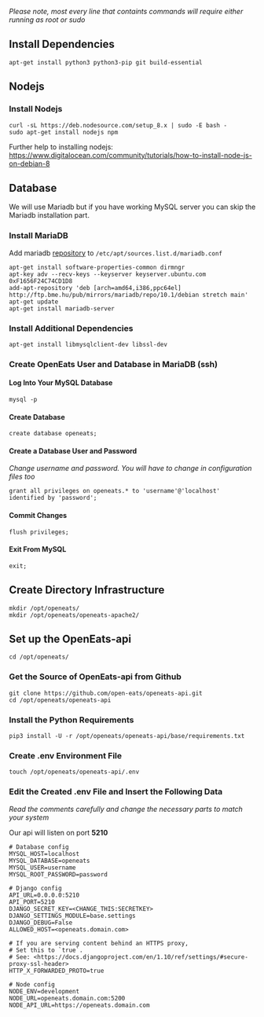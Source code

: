 *Please note, most every line that containts commands will require either running as root or sudo*

## Install Dependencies

`apt-get install python3 python3-pip git build-essential`

## Nodejs

### Install Nodejs

```
curl -sL https://deb.nodesource.com/setup_8.x | sudo -E bash -
sudo apt-get install nodejs npm
```

Further help to installing nodejs:
<https://www.digitalocean.com/community/tutorials/how-to-install-node-js-on-debian-8>

## Database

We will use Mariadb but if you have working MySQL server you can skip the Mariadb installation part.

### Install MariaDB

Add mariadb
[repository](https://downloads.mariadb.org/mariadb/repositories/) to
`/etc/apt/sources.list.d/mariadb.conf`

```
apt-get install software-properties-common dirmngr
apt-key adv --recv-keys --keyserver keyserver.ubuntu.com 0xF1656F24C74CD1D8
add-apt-repository 'deb [arch=amd64,i386,ppc64el] http://ftp.bme.hu/pub/mirrors/mariadb/repo/10.1/debian stretch main'
apt-get update
apt-get install mariadb-server
```

### Install Additional Dependencies

`apt-get install libmysqlclient-dev libssl-dev`

### Create OpenEats User and Database in MariaDB (ssh)

#### Log Into Your MySQL Database

`mysql -p`

#### Create Database

`create database openeats;`

#### Create a Database User and Password

*Change username and password. You will have to change in configuration files too*

`grant all privileges on openeats.* to 'username'@'localhost' identified by 'password';`

#### Commit Changes

`flush privileges;`

#### Exit From MySQL

`exit;`

## Create Directory Infrastructure

```
mkdir /opt/openeats/
mkdir /opt/openeats/openeats-apache2/
```

## Set up the OpenEats-api

`cd /opt/openeats/`

### Get the Source of OpenEats-api from Github

```
git clone https://github.com/open-eats/openeats-api.git
cd /opt/openeats/openeats-api
```

### Install the Python Requirements

`pip3 install -U -r /opt/openeats/openeats-api/base/requirements.txt`

### Create .env Environment File

`touch /opt/openeats/openeats-api/.env`

### Edit the Created .env File and Insert the Following Data

*Read the comments carefully and change the necessary parts to match your system*

Our api will listen on port **5210**

```
# Database config
MYSQL_HOST=localhost
MYSQL_DATABASE=openeats
MYSQL_USER=username
MYSQL_ROOT_PASSWORD=password

# Django config
API_URL=0.0.0.0:5210
API_PORT=5210
DJANGO_SECRET_KEY=<CHANGE_THIS:SECRETKEY>
DJANGO_SETTINGS_MODULE=base.settings
DJANGO_DEBUG=False
ALLOWED_HOST=<openeats.domain.com>
  
# If you are serving content behind an HTTPS proxy,
# Set this to `true`.
# See: <https://docs.djangoproject.com/en/1.10/ref/settings/#secure-proxy-ssl-header>
HTTP_X_FORWARDED_PROTO=true
  
# Node config
NODE_ENV=development
NODE_URL=openeats.domain.com:5200
NODE_API_URL=https://openeats.domain.com
```
